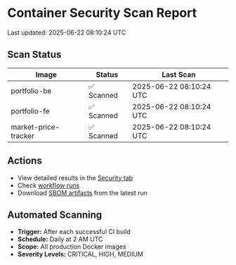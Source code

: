 # Container Security Scan Report

Last updated: 2025-06-22 08:10:24 UTC

## Scan Status

| Image | Status | Last Scan |
|-------|--------|-----------|
| portfolio-be | ✅ Scanned | 2025-06-22 08:10:24 UTC |
| portfolio-fe | ✅ Scanned | 2025-06-22 08:10:24 UTC |
| market-price-tracker | ✅ Scanned | 2025-06-22 08:10:24 UTC |

## Actions

- View detailed results in the [Security tab](https://github.com/ktenman/portfolio/security/code-scanning)
- Check [workflow runs](https://github.com/ktenman/portfolio/actions/workflows/trivy-scan.yml)
- Download [SBOM artifacts](https://github.com/ktenman/portfolio/actions/workflows/trivy-scan.yml) from the latest run

## Automated Scanning

- **Trigger:** After each successful CI build
- **Schedule:** Daily at 2 AM UTC
- **Scope:** All production Docker images
- **Severity Levels:** CRITICAL, HIGH, MEDIUM

